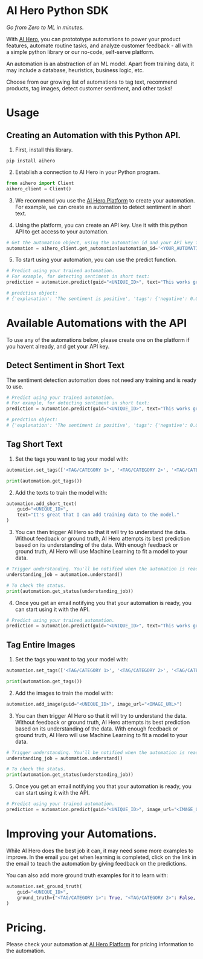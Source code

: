 # AI Hero Python SDK
*Go from Zero to ML in minutes.*

With [AI Hero](https://aihero.studio), you can protototype automations to power your product features, automate routine tasks, and analyze customer feedback - all with a simple python library or our no-code, self-serve platform. 

An automation is an abstraction of an ML model. Apart from training data, it may include a database, heuristics, business logic, etc.

Choose from our growing list of automations to tag text, recommend products, tag images, detect customer sentiment, and other tasks!

# Usage

## Creating an Automation with this Python API.

1. First, install this library.
```shell
pip install aihero
```

2. Establish a connection to AI Hero in your Python program.
```python
from aihero import Client
aihero_client = Client()
```

3. We recommend you use the [AI Hero Platform](https://api.aihero.studio) to create your automation. For example, we can create an automation to detect sentiment in short text. 


4. Using the platform, you can create an API key. Use it with this python API to get access to your automation.
```python
# Get the automation object, using the automation id and your API key for that automation. 
automation = aihero_client.get_automation(automation_id='<YOUR_AUTOMATION_ID>',  api_key='<YOUR_API_KEY>')
```

5. To start using your automation, you can use the predict function.
```python
# Predict using your trained automation.
# For example, for detecting sentiment in short text:
prediction = automation.predict(guid="<UNIQUE_ID>", text="This works great!")

# predction object:
# {'explanation': 'The sentiment is positive', 'tags': {'negative': 0.00013113021850585938, 'positive': 0.9998688697814941}}
```


# Available Automations with the API
To use any of the automations below, please create one on the platform if you havent already, and get your API key.

## Detect Sentiment in Short Text
The sentiment detection automation does not need any training and is ready to use. 
```python
# Predict using your trained automation.
# For example, for detecting sentiment in short text:
prediction = automation.predict(guid="<UNIQUE_ID>", text="This works great!")

# predction object:
# {'explanation': 'The sentiment is positive', 'tags': {'negative': 0.00013113021850585938, 'positive': 0.9998688697814941}}
```


## Tag Short Text
1. Set the tags you want to tag your model with:
```python
automation.set_tags(['<TAG/CATEGORY 1>', '<TAG/CATEGORY 2>', '<TAG/CATEGORY 3>'])

print(automation.get_tags())
```

2. Add the texts to train the model with:
```python
automation.add_short_text(
    guid="<UNIQUE_ID>", 
    text="It's great that I can add training data to the model."
)
```

3. You can then trigger AI Hero so that it will try to understand the data. Without feedback or ground truth, AI Hero attempts its best prediction based on its understanding of the data. With enough feedback or ground truth, AI Hero will use Machine Learning to fit a model to your data. 
```python
# Trigger understanding. You'll be notified when the automation is ready. 
understanding_job = automation.understand()

# To check the status.
print(automation.get_status(understanding_job))
```

4. Once you get an email notifying you that your automation is ready, you can start using it with the API.
```python
# Predict using your trained automation.
prediction = automation.predict(guid="<UNIQUE_ID>", text="This works great!")
```

## Tag Entire Images
1. Set the tags you want to tag your model with:
```python
automation.set_tags(['<TAG/CATEGORY 1>', '<TAG/CATEGORY 2>', '<TAG/CATEGORY 3>'])

print(automation.get_tags())
```

2. Add the images to train the model with:
```python
automation.add_image(guid="<UNIQUE_ID>", image_url="<IMAGE_URL>")
```

3. You can then trigger AI Hero so that it will try to understand the data. Without feedback or ground truth, AI Hero attempts its best prediction based on its understanding of the data. With enough feedback or ground truth, AI Hero will use Machine Learning to fit a model to your data. 
```python
# Trigger understanding. You'll be notified when the automation is ready. 
understanding_job = automation.understand()

# To check the status.
print(automation.get_status(understanding_job))
```

5. Once you get an email notifying you that your automation is ready, you can start using it with the API.
```python
# Predict using your trained automation.
prediction = automation.predict(guid="<UNIQUE_ID>", image_url="<IMAGE_URL>")
```

# Improving your Automations.
While AI Hero does the best job it can, it may need some more examples to improve. In the email you get when learning is completed, click on the link in the email to teach the automation by giving feedback on the predictions. 

You can also add more ground truth examples for it to learn with:
```python
automation.set_ground_truth(
    guid="<UNIQUE_ID>",
    ground_truth={"<TAG/CATEGORY 1>": True, "<TAG/CATEGORY 2>": False, "<TAG/CATEGORY 3>": True}
)
```

# Pricing.
Please check your automation at [AI Hero Platform](https://api.aihero.studio) for pricing information to the automation. 

